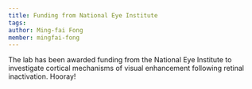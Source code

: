 ```yaml
---
title: Funding from National Eye Institute
tags:
author: Ming-fai Fong
member: mingfai-fong
---
```


The lab has been awarded funding from the National Eye Institute to investigate cortical mechanisms of visual enhancement following retinal inactivation.  Hooray!
